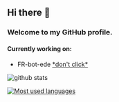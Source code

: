 ## Hi there 👋
### Welcome to my GitHub profile.

#### Currently working on:
  - FR-bot-ede  [\*don't click\*](https://raw.githubusercontent.com/Eld3rly/Eld3rly/main/FREDE.png "DON'T CLICK, PLEASE")  

![github stats](https://github-readme-stats.vercel.app/api?username=Eld3rly&show_icons=true&count_private=true&bg_color=45,F50E55,3D24F8&title_color=fff&text_color=fff&icon_color=fff&border_radius=10&hide_border=true "Get your lustful cursor away from me!")  

[![Most used languages](https://github-readme-stats.vercel.app/api/top-langs/?username=Eld3rly&count=8)](https://github.com/anuraghazra/github-readme-stats)